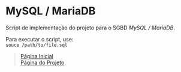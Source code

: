 # MySQL / MariaDB

Script de implementação do projeto para o SGBD *MySQL / MariaDB*.

Para executar o script, use:
<br>`souce /path/to/file.sql`

>[Página Inicial](../../)<br>
>[Página do Projeto](../)